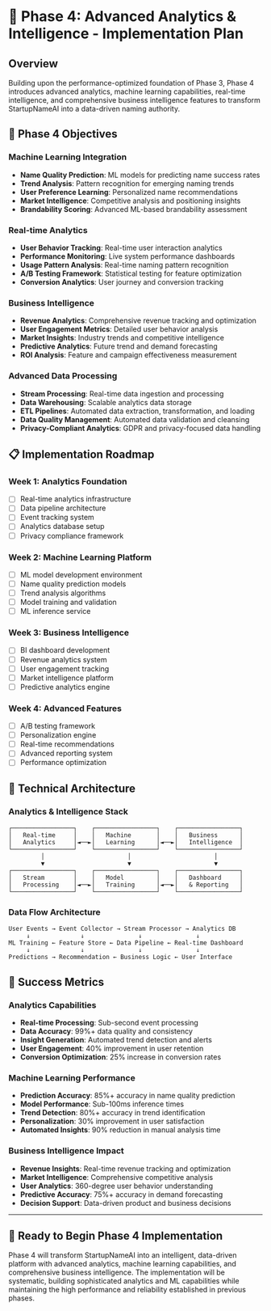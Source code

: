 # 🚀 Phase 4: Advanced Analytics & Intelligence - Implementation Plan

## Overview
Building upon the performance-optimized foundation of Phase 3, Phase 4 introduces advanced analytics, machine learning capabilities, real-time intelligence, and comprehensive business intelligence features to transform StartupNameAI into a data-driven naming authority.

## 🎯 **Phase 4 Objectives**

### **Machine Learning Integration**
- **Name Quality Prediction**: ML models for predicting name success rates
- **Trend Analysis**: Pattern recognition for emerging naming trends
- **User Preference Learning**: Personalized name recommendations
- **Market Intelligence**: Competitive analysis and positioning insights
- **Brandability Scoring**: Advanced ML-based brandability assessment

### **Real-time Analytics**
- **User Behavior Tracking**: Real-time user interaction analytics
- **Performance Monitoring**: Live system performance dashboards
- **Usage Pattern Analysis**: Real-time naming pattern recognition
- **A/B Testing Framework**: Statistical testing for feature optimization
- **Conversion Analytics**: User journey and conversion tracking

### **Business Intelligence**
- **Revenue Analytics**: Comprehensive revenue tracking and optimization
- **User Engagement Metrics**: Detailed user behavior analysis
- **Market Insights**: Industry trends and competitive intelligence
- **Predictive Analytics**: Future trend and demand forecasting
- **ROI Analysis**: Feature and campaign effectiveness measurement

### **Advanced Data Processing**
- **Stream Processing**: Real-time data ingestion and processing
- **Data Warehousing**: Scalable analytics data storage
- **ETL Pipelines**: Automated data extraction, transformation, and loading
- **Data Quality Management**: Automated data validation and cleansing
- **Privacy-Compliant Analytics**: GDPR and privacy-focused data handling

## 📋 **Implementation Roadmap**

### **Week 1: Analytics Foundation**
- [ ] Real-time analytics infrastructure
- [ ] Data pipeline architecture
- [ ] Event tracking system
- [ ] Analytics database setup
- [ ] Privacy compliance framework

### **Week 2: Machine Learning Platform**
- [ ] ML model development environment
- [ ] Name quality prediction models
- [ ] Trend analysis algorithms
- [ ] Model training and validation
- [ ] ML inference service

### **Week 3: Business Intelligence**
- [ ] BI dashboard development
- [ ] Revenue analytics system
- [ ] User engagement tracking
- [ ] Market intelligence platform
- [ ] Predictive analytics engine

### **Week 4: Advanced Features**
- [ ] A/B testing framework
- [ ] Personalization engine
- [ ] Real-time recommendations
- [ ] Advanced reporting system
- [ ] Performance optimization

## 🔧 **Technical Architecture**

### **Analytics & Intelligence Stack**
```
┌─────────────────┐    ┌─────────────────┐    ┌─────────────────┐
│   Real-time     │    │   Machine       │    │   Business      │
│   Analytics     │◄──►│   Learning      │◄──►│   Intelligence  │
└─────────────────┘    └─────────────────┘    └─────────────────┘
         │                       │                       │
         ▼                       ▼                       ▼
┌─────────────────┐    ┌─────────────────┐    ┌─────────────────┐
│   Stream        │    │   Model         │    │   Dashboard     │
│   Processing    │◄──►│   Training      │◄──►│   & Reporting   │
└─────────────────┘    └─────────────────┘    └─────────────────┘
```

### **Data Flow Architecture**
```
User Events → Event Collector → Stream Processor → Analytics DB
     ↓              ↓               ↓               ↓
ML Training ← Feature Store ← Data Pipeline ← Real-time Dashboard
     ↓              ↓               ↓               ↓
Predictions → Recommendation ← Business Logic ← User Interface
```

## 🎯 **Success Metrics**

### **Analytics Capabilities**
- **Real-time Processing**: Sub-second event processing
- **Data Accuracy**: 99%+ data quality and consistency
- **Insight Generation**: Automated trend detection and alerts
- **User Engagement**: 40% improvement in user retention
- **Conversion Optimization**: 25% increase in conversion rates

### **Machine Learning Performance**
- **Prediction Accuracy**: 85%+ accuracy in name quality prediction
- **Model Performance**: Sub-100ms inference times
- **Trend Detection**: 80%+ accuracy in trend identification
- **Personalization**: 30% improvement in user satisfaction
- **Automated Insights**: 90% reduction in manual analysis time

### **Business Intelligence Impact**
- **Revenue Insights**: Real-time revenue tracking and optimization
- **Market Intelligence**: Comprehensive competitive analysis
- **User Analytics**: 360-degree user behavior understanding
- **Predictive Accuracy**: 75%+ accuracy in demand forecasting
- **Decision Support**: Data-driven product and business decisions

---

## 🚀 **Ready to Begin Phase 4 Implementation**

Phase 4 will transform StartupNameAI into an intelligent, data-driven platform with advanced analytics, machine learning capabilities, and comprehensive business intelligence. The implementation will be systematic, building sophisticated analytics and ML capabilities while maintaining the high performance and reliability established in previous phases.